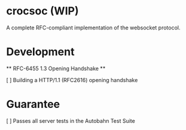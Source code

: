 # crocsoc (WIP)

A complete RFC-compliant implementation of the websocket protocol.

# Development

** RFC-6455 1.3 Opening Handshake **

[ ] Building a HTTP/1.1 (RFC2616) opening handshake


# Guarantee

[ ] Passes all server tests in the Autobahn Test Suite
